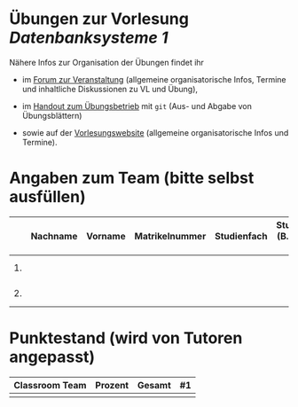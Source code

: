 # Übungen zur Vorlesung _Datenbanksysteme 1_

Nähere Infos zur Organisation der Übungen findet ihr

- im [Forum zur Veranstaltung](https://forum-db.informatik.uni-tuebingen.de/c/ws2122-db1)
    (allgemeine organisatorische Infos, Termine und inhaltliche Diskussionen zu VL und Übung),

- im [Handout zum Übungsbetrieb](...) mit `git`
    (Aus- und Abgabe von Übungsblättern)

- sowie auf der [Vorlesungswebsite](https://db.inf.uni-tuebingen.de/teaching/DB1WS2021-2022.html)
    (allgemeine organisatorische Infos und Termine).

# Angaben zum Team (bitte selbst ausfüllen)

|   | Nachname | Vorname | Matrikelnummer | Studienfach | Studiengang (B.Sc., M.Sc, ...) | Forum Username | Studentische E-Mail       |
|---|----------|---------|----------------|-------------|--------------------------------|----------------|---------------------------|
| 1.|          |         |                |             |                                |                | @student.uni-tuebingen.de |
| 2.|          |         |                |             |                                |                | @student.uni-tuebingen.de |
  
# Punktestand (wird von Tutoren angepasst)

| Classroom Team | Prozent     | Gesamt | #1   |
|----------------|-------------|--------|------|
|                |             |        |      |
